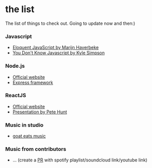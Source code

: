 # the list
The list of things to check out. Going to update now and then:)

### Javascript

- [Eloquent JavaScript by Marijn Haverbeke](http://eloquentjavascript.net/)
- [You Don't Know Javascript by Kyle Simpson](https://github.com/getify/You-Dont-Know-JS)

### Node.js

- [Official website](https://nodejs.org/en/)
- [Express framework](http://expressjs.com/)


### ReactJS

- [Official website](https://facebook.github.io/react/docs/why-react.html)
- [Presentation by Pete Hunt](https://www.youtube.com/watch?v=x7cQ3mrcKaY)

### Music in studio

- [goat eats music](https://open.spotify.com/user/pattard/playlist/0PWpN5btxYmwobjvRF0wKf)

### Music from contributors

- ... (create a [PR](https://help.github.com/articles/using-pull-requests/) with spotify playlist/soundcloud link/youtube link)

